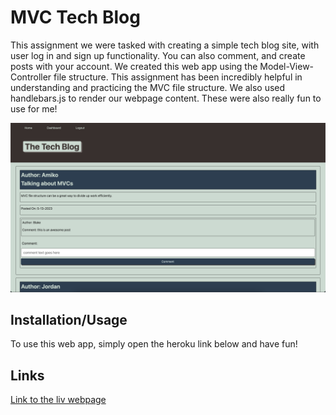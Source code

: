 # MVC Tech Blog

This assignment we were tasked with creating a simple tech blog site, with user log in and sign up functionality. You can also comment, and create posts with your account. We created this web app using the Model-View-Controller file structure. This assignment has been incredibly helpful in understanding and practicing the MVC file structure. We also used handlebars.js to render our webpage content. These were also really fun to use for me! 

![Here's a screeshot](./images/Screenshot%202023-05-21%20at%207.53.03%20PM.png)

## Installation/Usage

To use this web app, simply open the heroku link below and have fun!

## Links

[Link to the liv webpage]()